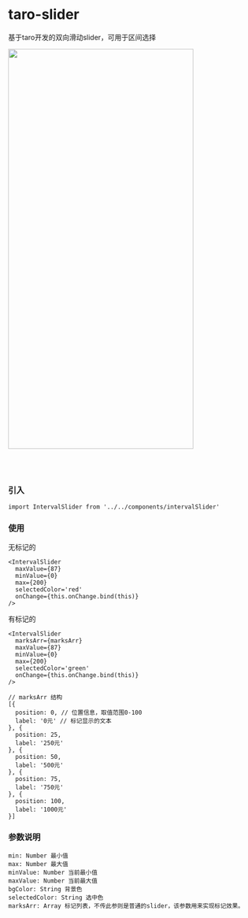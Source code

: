 # taro-slider
基于taro开发的双向滑动slider，可用于区间选择

<img src="https://fileserver.paat.com/3e7/3e70b563f55f4cc588fde84c84db4c20.png" width="376" height="813">

<br><br>

### 引入
```
import IntervalSlider from '../../components/intervalSlider'
```

### 使用
无标记的
```
<IntervalSlider
  maxValue={87}
  minValue={0}
  max={200}
  selectedColor='red'
  onChange={this.onChange.bind(this)}
/>
```

有标记的
```
<IntervalSlider
  marksArr={marksArr}
  maxValue={87}
  minValue={0}
  max={200}
  selectedColor='green'
  onChange={this.onChange.bind(this)}
/>

// marksArr 结构
[{
  position: 0, // 位置信息，取值范围0-100
  label: '0元' // 标记显示的文本
}, {
  position: 25,
  label: '250元'
}, {
  position: 50,
  label: '500元'
}, {
  position: 75,
  label: '750元'
}, {
  position: 100,
  label: '1000元'
}]
```

### 参数说明
```
min: Number 最小值
max: Number 最大值
minValue: Number 当前最小值
maxValue: Number 当前最大值
bgColor: String 背景色
selectedColor: String 选中色
marksArr: Array 标记列表，不传此参则是普通的slider，该参数用来实现标记效果。
```
